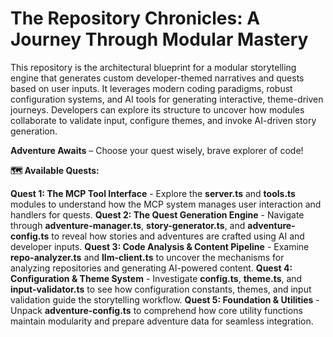 # The Repository Chronicles: A Journey Through Modular Mastery

This repository is the architectural blueprint for a modular storytelling engine that generates custom developer-themed narratives and quests based on user inputs. It leverages modern coding paradigms, robust configuration systems, and AI tools for generating interactive, theme-driven journeys. Developers can explore its structure to uncover how modules collaborate to validate input, configure themes, and invoke AI-driven story generation.

**Adventure Awaits** – Choose your quest wisely, brave explorer of code!

**🗺️ Available Quests:**

**Quest 1: The MCP Tool Interface** - Explore the **server.ts** and **tools.ts** modules to understand how the MCP system manages user interaction and handlers for quests.
**Quest 2: The Quest Generation Engine** - Navigate through **adventure-manager.ts**, **story-generator.ts**, and **adventure-config.ts** to reveal how stories and adventures are crafted using AI and developer inputs.
**Quest 3: Code Analysis & Content Pipeline** - Examine **repo-analyzer.ts** and **llm-client.ts** to uncover the mechanisms for analyzing repositories and generating AI-powered content.
**Quest 4: Configuration & Theme System** - Investigate **config.ts**, **theme.ts**, and **input-validator.ts** to see how configuration constants, themes, and input validation guide the storytelling workflow.
**Quest 5: Foundation & Utilities** - Unpack **adventure-config.ts** to comprehend how core utility functions maintain modularity and prepare adventure data for seamless integration.
